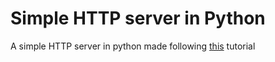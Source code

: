 # Simple HTTP server in Python

A simple HTTP server in python made following [this](https://aosabook.org/en/500L/a-simple-web-server.html) tutorial
